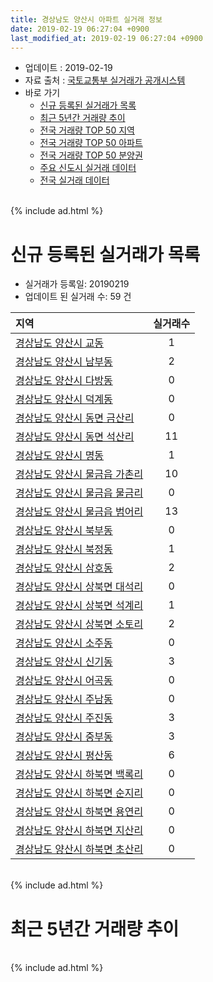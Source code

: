 ```yaml
---
title: 경상남도 양산시 아파트 실거래 정보
date: 2019-02-19 06:27:04 +0900
last_modified_at: 2019-02-19 06:27:04 +0900
---
```


* 업데이트 : 2019-02-19
* 자료 출처 : [국토교통부 실거래가 공개시스템](http://rt.molit.go.kr)
* 바로 가기
    * [신규 등록된 실거래가 목록](#신규-등록된-실거래가-목록)
    * [최근 5년간 거래량 추이](#최근-5년간-거래량-추이)
    * [전국 거래량 TOP 50 지역](https://inasie.github.io/apt-trade-info/최근-3개월-전국에서-가장-거래가-많이-발생한-지역)
    * [전국 거래량 TOP 50 아파트](https://inasie.github.io/apt-trade-info/최근-3개월-전국에서-가장-거래가-많이-발생한-아파트)
    * [전국 거래량 TOP 50 분양권](https://inasie.github.io/apt-trade-info/최근-3개월-전국에서-가장-거래가-많이-발생한-분양권)
    * [주요 신도시 실거래 데이터](https://inasie.github.io/apt-trade-info/주요-신도시)
    * [전국 실거래 데이터](https://inasie.github.io/apt-trade-info/전국)

<br>
{% include ad.html %}
<br>

# 신규 등록된 실거래가 목록
* 실거래가 등록일: 20190219
* 업데이트 된 실거래 수: 59 건


|지역|실거래수|
|:---|:---:|
|[경상남도 양산시 교동](https://inasie.github.io/apt-trade-info/경상남도-양산시-교동)|1|
|[경상남도 양산시 남부동](https://inasie.github.io/apt-trade-info/경상남도-양산시-남부동)|2|
|[경상남도 양산시 다방동](https://inasie.github.io/apt-trade-info/경상남도-양산시-다방동)|0|
|[경상남도 양산시 덕계동](https://inasie.github.io/apt-trade-info/경상남도-양산시-덕계동)|0|
|[경상남도 양산시 동면 금산리](https://inasie.github.io/apt-trade-info/경상남도-양산시-동면-금산리)|0|
|[경상남도 양산시 동면 석산리](https://inasie.github.io/apt-trade-info/경상남도-양산시-동면-석산리)|11|
|[경상남도 양산시 명동](https://inasie.github.io/apt-trade-info/경상남도-양산시-명동)|1|
|[경상남도 양산시 물금읍 가촌리](https://inasie.github.io/apt-trade-info/경상남도-양산시-물금읍-가촌리)|10|
|[경상남도 양산시 물금읍 물금리](https://inasie.github.io/apt-trade-info/경상남도-양산시-물금읍-물금리)|0|
|[경상남도 양산시 물금읍 범어리](https://inasie.github.io/apt-trade-info/경상남도-양산시-물금읍-범어리)|13|
|[경상남도 양산시 북부동](https://inasie.github.io/apt-trade-info/경상남도-양산시-북부동)|0|
|[경상남도 양산시 북정동](https://inasie.github.io/apt-trade-info/경상남도-양산시-북정동)|1|
|[경상남도 양산시 삼호동](https://inasie.github.io/apt-trade-info/경상남도-양산시-삼호동)|2|
|[경상남도 양산시 상북면 대석리](https://inasie.github.io/apt-trade-info/경상남도-양산시-상북면-대석리)|0|
|[경상남도 양산시 상북면 석계리](https://inasie.github.io/apt-trade-info/경상남도-양산시-상북면-석계리)|1|
|[경상남도 양산시 상북면 소토리](https://inasie.github.io/apt-trade-info/경상남도-양산시-상북면-소토리)|2|
|[경상남도 양산시 소주동](https://inasie.github.io/apt-trade-info/경상남도-양산시-소주동)|0|
|[경상남도 양산시 신기동](https://inasie.github.io/apt-trade-info/경상남도-양산시-신기동)|3|
|[경상남도 양산시 어곡동](https://inasie.github.io/apt-trade-info/경상남도-양산시-어곡동)|0|
|[경상남도 양산시 주남동](https://inasie.github.io/apt-trade-info/경상남도-양산시-주남동)|0|
|[경상남도 양산시 주진동](https://inasie.github.io/apt-trade-info/경상남도-양산시-주진동)|3|
|[경상남도 양산시 중부동](https://inasie.github.io/apt-trade-info/경상남도-양산시-중부동)|3|
|[경상남도 양산시 평산동](https://inasie.github.io/apt-trade-info/경상남도-양산시-평산동)|6|
|[경상남도 양산시 하북면 백록리](https://inasie.github.io/apt-trade-info/경상남도-양산시-하북면-백록리)|0|
|[경상남도 양산시 하북면 순지리](https://inasie.github.io/apt-trade-info/경상남도-양산시-하북면-순지리)|0|
|[경상남도 양산시 하북면 용연리](https://inasie.github.io/apt-trade-info/경상남도-양산시-하북면-용연리)|0|
|[경상남도 양산시 하북면 지산리](https://inasie.github.io/apt-trade-info/경상남도-양산시-하북면-지산리)|0|
|[경상남도 양산시 하북면 초산리](https://inasie.github.io/apt-trade-info/경상남도-양산시-하북면-초산리)|0|


<br>
{% include ad.html %}
<br>

# 최근 5년간 거래량 추이


<div style="width:100%;">
    <canvas id="deal_progress" height="200"></canvas>
</div>

<script>
new Chart(document.getElementById("deal_progress"), {
    type: 'line',
    data: {
        labels: ['201402','201403','201404','201405','201406','201407','201408','201409','201410','201411','201412','201501','201502','201503','201504','201505','201506','201507','201508','201509','201510','201511','201512','201601','201602','201603','201604','201605','201606','201607','201608','201609','201610','201611','201612','201701','201702','201703','201704','201705','201706','201707','201708','201709','201710','201711','201712','201801','201802','201803','201804','201805','201806','201807','201808','201809','201810','201811','201812','201901','201902'],
        datasets: [{
            label: '매매',
            pointRadius: 1,
            data: [472, 569, 543, 453, 519, 467, 545, 707, 752, 605, 511, 683, 619, 1011, 840, 627, 595, 607, 466, 551, 766, 622, 423, 392, 370, 593, 506, 441, 517, 554, 648, 671, 793, 643, 411, 330, 456, 570, 439, 516, 525, 429, 409, 372, 344, 401, 285, 546, 454, 661, 462, 435, 350, 352, 335, 322, 427, 348, 253, 262, 63],
            borderColor: "rgba(255, 201, 14, 1)",
            backgroundColor: "rgba(255, 201, 14, 0.5)",
            fill: false,
            lineTension: 0
        },{
            label: '전월세',
            pointRadius: 1,
            data: [356, 364, 385, 382, 378, 349, 368, 362, 418, 358, 344, 365, 293, 405, 327, 320, 353, 342, 317, 327, 387, 349, 347, 347, 352, 412, 503, 400, 439, 381, 419, 418, 477, 377, 455, 394, 441, 480, 393, 398, 472, 509, 571, 605, 501, 529, 417, 510, 407, 524, 507, 473, 395, 524, 420, 412, 431, 379, 382, 391, 129],
            borderColor: "rgba(0, 141, 185, 1)",
            backgroundColor: "rgba(0, 141, 185, 0.5)",
            fill: false,
            lineTension: 0
        }
        ]
    },
    options: {
        responsive: true,
        title: {
            display: false
        },
        tooltips: {
            mode: 'index',
            intersect: false
        },
        hover: {
            mode: 'nearest',
            intersect: true
        },
        scales: {
            xAxes: [{
                display: true,
                scaleLabel: {
                    display: true,
                    labelString: '년/월'
                }
            }],
            yAxes: [{
                display: true,
                ticks: {
                    suggestedMin: 0,
                },
                scaleLabel: {
                    display: true,
                    labelString: '실거래 수'
                }
            }]
        }
    }
});

</script>


<br>
{% include ad.html %}
<br>

